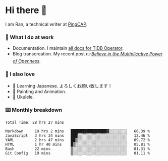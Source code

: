 # Hi there 👋

I am Ran, a technical writer at [PingCAP](https://pingcap.com/).

### 📝 What I do at work

- Documentation. I maintain [all docs for TiDB Operator](https://github.com/pingcap/docs-tidb-operator).
- Blog transcreation. My recent post 👉[*Believe in the Multiplicative Power of Openness*](https://pingcap.com/blog/believe-in-the-multiplicative-power-of-openness-open-source-community).

### 🤠 I also love

- 💬 Learning Japanese. よろしくお願い致します！
- 🎨 Painting and Animation.
- 🎵 Ukulele.

### ⌨️ Monthly breakdown

<!--START_SECTION:waka-->

```text
Total Time: 28 hrs 27 mins

Markdown     19 hrs 2 mins   ████████████████▓░░░░░░░░   66.39 %
JavaScript   3 hrs 34 mins   ███░░░░░░░░░░░░░░░░░░░░░░   12.46 %
YAML         2 hrs 47 mins   ██▒░░░░░░░░░░░░░░░░░░░░░░   09.72 %
HTML         1 hr 40 mins    █▒░░░░░░░░░░░░░░░░░░░░░░░   05.81 %
Bash         22 mins         ▒░░░░░░░░░░░░░░░░░░░░░░░░   01.31 %
Git Config   19 mins         ▒░░░░░░░░░░░░░░░░░░░░░░░░   01.11 %
```

<!--END_SECTION:waka-->
